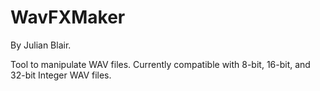 # WavFXMaker
By Julian Blair.

Tool to manipulate WAV files. Currently compatible with 8-bit, 16-bit, and 32-bit Integer WAV files.
